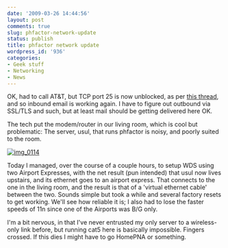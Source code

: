 ```yaml
---
date: '2009-03-26 14:44:56'
layout: post
comments: true
slug: phfactor-network-update
status: publish
title: phfactor network update
wordpress_id: '936'
categories:
- Geek stuff
- Networking
- News
---
```


OK, had to call AT&T, but TCP port 25 is now unblocked, as per [this thread](http://www.broadbandreports.com/forum/r21673251-ATT-Uverse-and-Outgoing-Mail-and-FreeBSD), and so inbound email is working again. I have to figure out outbound via SSL/TLS and such, but at least mail should be getting delivered here OK.

The tech put the modem/router in our living room, which is cool but problematic: The server, usul, that runs phfactor is noisy, and poorly suited to the room.

[![img_0114](http://fnord.phfactor.net/wp-content/uploads/2009/03/img_0114-450x600.jpg)](http://fnord.phfactor.net/wp-content/uploads/2009/03/img_0114.jpg)

Today I managed, over the course of a couple hours, to setup WDS using two Airport Expresses, with the net result (pun intended) that usul now lives upstairs, and its ethernet goes to an airport express. That connects to the one in the living room, and the result is that of a 'virtual ethernet cable' between the two. Sounds simple but took a while and several factory resets to get working. We'll see how reliable it is; I also had to lose the faster speeds of 11n since one of the Airports was B/G only.

I'm a bit nervous, in that I've never entrusted my only server to a wireless-only link before, but running cat5 here is basically impossible. Fingers crossed. If this dies I might have to go HomePNA or something.
